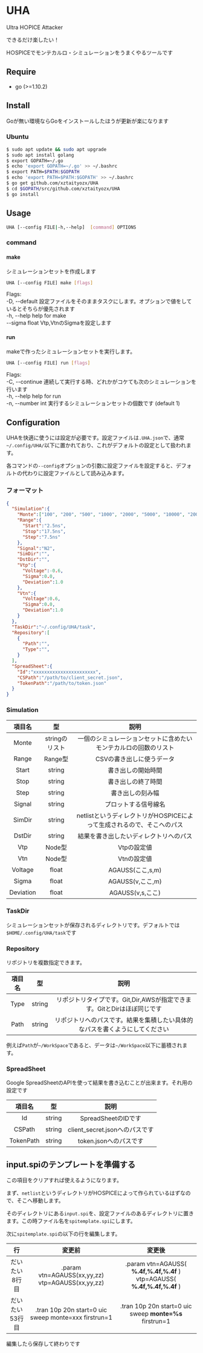 # UHA
Ultra H○PICE Attacker

できるだけ楽したい！

H○SPICEでモンテカルロ・シミュレーションをうまくやるツールです

## Require
- go (>=1.10.2)

## Install
Goが無い環境ならGoをインストールしたほうが更新が楽になります

### Ubuntu
```sh
$ sudo apt update && sudo apt upgrade
$ sudo apt install golang
$ export GOPATH=~/.go
$ echo 'export GOPATH=~/.go' >> ~/.bashrc
$ export PATH=$PATH:$GOPATH
$ echo 'export PATH=$PATH:$GOPATH' >> ~/.bashrc
$ go get github.com/xztaityozx/UHA
$ cd $GOPATH/src/github.com/xztaityozx/UHA
$ go install
```

## Usage
```sh
UHA [--config FILE|-h,--help]  [command] OPTIONS
```

### command
#### make
シミュレーションセットを作成します

```sh
UHA [--config FILE] make [flags]
```

Flags:  
  -D, --default       設定ファイルをそのままタスクにします。オプションで値をしているとそちらが優先されます  
  -h, --help          help for make  
      --sigma float   Vtp,VtnのSigmaを設定します  

#### run
makeで作ったシミュレーションセットを実行します。

```sh
UHA [--config FILE] run [flags]
```
Flags:  
  -C, --continue     連続して実行する時、どれかがコケても次のシミュレーションを行います  
  -h, --help         help for run  
  -n, --number int   実行するシミュレーションセットの個数です (default 1)  


## Configuration
UHAを快適に使うには設定が必要です。設定ファイルは`.UHA.json`で、通常`~/.config/UHA/`以下に置かれており、これがデフォルトの設定として扱われます。

各コマンドの`--config`オプションの引数に設定ファイルを設定すると、デフォルトの代わりに設定ファイルとして読み込みます。

### フォーマット
```json
{
  "Simulation":{
    "Monte":["100", "200", "500", "1000", "2000", "5000", "10000", "20000", "50000"],
    "Range":{
      "Start":"2.5ns",
      "Stop":"17.5ns",
      "Step":"7.5ns"
    },
    "Signal":"N2",
    "SimDir":"",
    "DstDir":"",
    "Vtp":{
      "Voltage":-0.6,
      "Sigma":0.0,
      "Deviation":1.0
    },
    "Vtn":{
      "Voltage":0.6,
      "Sigma":0.0,
      "Deviation":1.0
    }
  },
  "TaskDir":"~/.config/UHA/task",
  "Repository":[
    {
      "Path":"",
      "Type":"",
    }
  ],
  "SpreadSheet":{
    "Id":"xxxxxxxxxxxxxxxxxxxxxxx",
    "CSPath":"/path/to/client_secret.json",
    "TokenPath":"/path/to/token.json"
  }
}
```

### Simulation
|項目名|型|説明|
|:--:|:--:|:--:|
|Monte|stringのリスト|一個のシミュレーションセットに含めたいモンテカルロの回数のリスト|
|Range|Range型|CSVの書き出しに使うデータ|
|Start|string|書き出しの開始時間|
|Stop|string|書き出しの終了時間|
|Step|string|書き出しの刻み幅|
|Signal|string|プロットする信号線名|
|SimDir|string|netlistというディレクトリがH○SPICEによって生成されるので、そこへのパス|
|DstDir|string|結果を書き出したいディレクトリへのパス|
|Vtp|Node型|Vtpの設定値|
|Vtn|Node型|Vtnの設定値|
|Voltage|float|AGAUSS(ここ,s,m)|
|Sigma|float|AGAUSS(v,ここ,m)|
|Deviation|float|AGAUSS(v,s,ここ)|


### TaskDir
シミュレーションセットが保存されるディレクトリです。デフォルトでは`$HOME/.config/UHA/task`です

### Repository
リポジトリを複数指定できます。

|項目名|型|説明|
|:--:|:--:|:--:|
|Type|string|リポジトリタイプです。Git,Dir,AWSが指定できます。GitとDirはほぼ同じです|
|Path|string|リポジトリへのパスです。結果を集積したい具体的なパスを書くようにしてください|

例えば`Path`が`~/WorkSpace`であると、データは`~/WorkSpace`以下に蓄積されます。

### SpreadSheet
Google SpreadSheetのAPIを使って結果を書き込むことが出来ます。それ用の設定です

|項目名|型|説明|
|:--:|:--:|:--:|
|Id|string|SpreadSheetのIDです|
|CSPath|string|client_secret.jsonへのパスです|
|TokenPath|string|token.jsonへのパスです|


## input.spiのテンプレートを準備する
この項目をクリアすれば使えるようになります。

まず、`netlist`というディレクトリがH○SPICEによって作られているはずなので、そこへ移動します。

そのディレクトリにある`input.spi`を、設定ファイルのあるディレクトリに置きます。この時ファイル名を`spitemplate.spi`にします。

次に`spitemplate.spi`の以下の行を編集します。

|行|変更前|変更後|
|:--:|:--:|:--:|
|だいたい8行目|.param vtn=AGAUSS(xx,yy,zz) vtp=AGAUSS(xx,yy,zz)|.param vtn=AGAUSS( __%.4f,%.4f,%.4f__ ) vtp=AGAUSS( __%.4f,%.4f,%.4f__ )|
|だいたい53行目|.tran 10p 20n start=0 uic sweep monte=xxx firstrun=1|.tran 10p 20n start=0 uic sweep __monte=%s__ firstrun=1|

編集したら保存して終わりです



